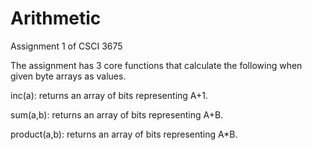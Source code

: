 # Arithmetic
Assignment 1 of CSCI 3675  
  
The assignment has 3 core functions that calculate the following when given byte arrays as values.

inc(a): returns an array of bits representing A+1. 
  
sum(a,b): returns an array of bits representing A+B.  
  
product(a,b): returns an array of bits representing A*B.  
  
